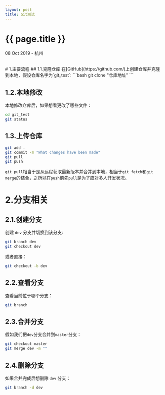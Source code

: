 ```yaml
---
layout: post
title: Git测试
---
```


{{ page.title }}
================

<p class="meta">08 Oct 2019 - 杭州</p>

<br> 
# 1.主要流程
## 1.1.克隆仓库
在[GitHub](https://github.com/)上创建仓库并克隆到本地，假设仓库名字为`git_test`:
```bash
git clone "仓库地址"
```

## 1.2.本地修改

本地修改仓库后，如果想看更改了哪些文件：

```bash
cd git_test
git status
```

## 1.3.上传仓库
```bash
git add .
git commit -m "What changes have been made"
git pull
git push
```
`git pull`相当于是从远程获取最新版本并合并到本地，相当于`git fetch`和`git merge`的结合，之所以在`push`前先`pull`是为了应对多人开发状况。


# 2.分支相关
## 2.1.创建分支

创建 `dev` 分支并切换到该分支:
```bash
git branch dev
git checkout dev
```
或者直接：
```bash
git checkout -b dev
```

## 2.2.查看分支
查看当前位于哪个分支：
```bash
git branch
```

## 2.3.合并分支
假如我们把`dev`分支合并到`master`分支：
```bash
git checkout master
git merge dev -m ""
```

## 2.4.删除分支
如果合并完成后想删除 `dev` 分支：
```bash
git branch -d dev
```  
<br>